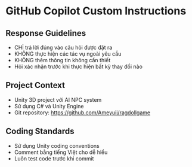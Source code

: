 # GitHub Copilot Custom Instructions

## Response Guidelines
- CHỈ trả lời đúng vào câu hỏi được đặt ra
- KHÔNG thực hiện các tác vụ ngoài yêu cầu
- KHÔNG thêm thông tin không cần thiết
- Hỏi xác nhận trước khi thực hiện bất kỳ thay đổi nào

## Project Context
- Unity 3D project với AI NPC system
- Sử dụng C# và Unity Engine
- Git repository: https://github.com/Ameyuii/ragdollgame

## Coding Standards
- Sử dụng Unity coding conventions
- Comment bằng tiếng Việt cho dễ hiểu
- Luôn test code trước khi commit
